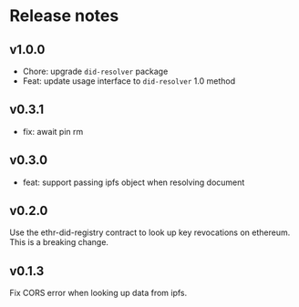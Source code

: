 # Release notes

## v1.0.0
* Chore: upgrade `did-resolver` package
* Feat: update usage interface to `did-resolver` 1.0 method

## v0.3.1
* fix: await pin rm

## v0.3.0
* feat: support passing ipfs object when resolving document

## v0.2.0
Use the ethr-did-registry contract to look up key revocations on ethereum. This is a breaking change.

## v0.1.3
Fix CORS error when looking up data from ipfs.
